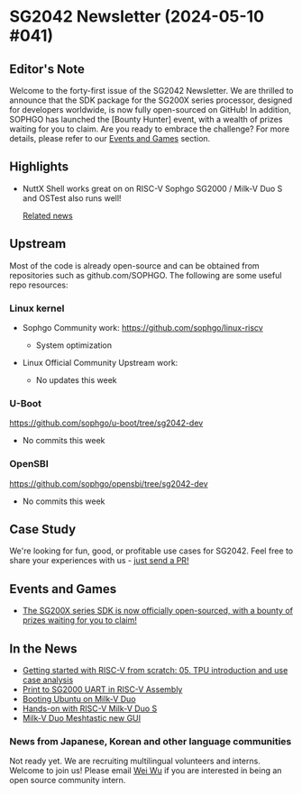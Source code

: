 # SG2042 Newsletter (2024-05-10 #041)

## Editor's Note

Welcome to the forty-first issue of the SG2042 Newsletter. We are thrilled to announce that the SDK package for the SG200X series processor, designed for developers worldwide, is now fully open-sourced on GitHub! In addition, SOPHGO has launched the [Bounty Hunter] event, with a wealth of prizes waiting for you to claim. Are you ready to embrace the challenge? For more details, please refer to our [Events and Games](#Events-and-Games) section.

## Highlights

+  NuttX Shell works great on on RISC-V Sophgo SG2000 / Milk-V Duo S and OSTest also runs well!

   [Related news](https://twitter.com/MisterTechBlog/status/1788325074174714224)

## Upstream

Most of the code is already open-source and can be obtained from repositories such as github.com/SOPHGO. The following are some useful repo resources:

### Linux kernel

+ Sophgo Community work: https://github.com/sophgo/linux-riscv

  + System optimization

+ Linux Official Community Upstream work:

  + No updates this week


### U-Boot

https://github.com/sophgo/u-boot/tree/sg2042-dev

+ No commits this week

### OpenSBI

https://github.com/sophgo/opensbi/tree/sg2042-dev

+ No commits this week

## Case Study

We're looking for fun, good, or profitable use cases for SG2042. Feel free to share your experiences with us - [just send a PR!](https://github.com/sophgocommunity/SG2042-Newsletter/pulls)

## Events and Games

+ [The SG200X series SDK is now officially open-sourced, with a bounty of prizes waiting for you to claim!][event-1]

[event-1]:https://mp.weixin.qq.com/s/Y3ymjBD3vk-HCjoU_qy1gw


## In the News

+ [Getting started with RISC-V from scratch: 05. TPU introduction and use case analysis][news-1]
+ [Print to SG2000 UART in RISC-V Assembly][news-2]
+ [Booting Ubuntu on Milk-V Duo][news-3]
+ [Hands-on with RISC-V Milk-V Duo S][news-4]
+ [Milk-V Duo Meshtastic new GUI][news-5]

[news-1]:https://www.bilibili.com/video/BV1Wi421Q7b4
[news-2]:https://twitter.com/MisterTechBlog/status/1784749445558784492
[news-3]:https://twitter.com/TororoLab/status/1786325472047206907
[news-4]:https://www.xda-developers.com/hands-on-risc-v-milk-v-duo-s-sbc/
[news-5]:https://www.youtube.com/shorts/v8KSDNaNv_M

### News from Japanese, Korean and other language communities

Not ready yet. We are recruiting multilingual volunteers and interns. Welcome to join us! Please email [Wei Wu](mailto:wuwei2016@iscas.ac.cn) if you are interested in being an open source community intern.
